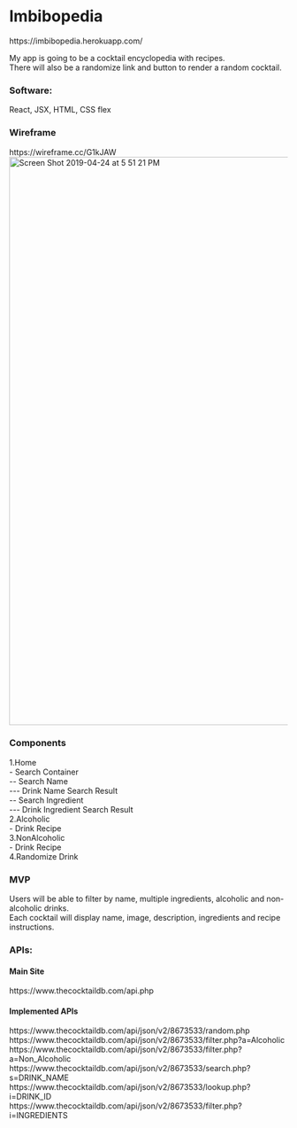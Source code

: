 <h1>Imbibopedia</h1>
https://imbibopedia.herokuapp.com/

My app is going to be a cocktail encyclopedia with recipes.<br /> 
There will also be a randomize link and button to render a random cocktail.<br />



<h3>Software:</h3>
React, JSX, HTML, CSS flex



<h3>Wireframe</h3>
https://wireframe.cc/G1kJAW
<img width="1026" alt="Screen Shot 2019-04-24 at 5 51 21 PM" src="https://user-images.githubusercontent.com/47368206/56696380-9e294b00-66b9-11e9-9128-8a1e839a6f44.png">




<h3>Components</h3>
1.Home<br/>
  - Search Container<br/>
    -- Search Name<br/>
     --- Drink Name Search Result<br/>
    -- Search Ingredient<br/>
     --- Drink Ingredient Search Result<br/>
2.Alcoholic<br/>
  - Drink Recipe</br>
3.NonAlcoholic<br/>
  - Drink Recipe<br/>
4.Randomize Drink<br/>



<h3>MVP</h3>
Users will be able to filter by name, multiple ingredients, alcoholic and non-alcoholic drinks.<br />
Each cocktail will display name, image, description, ingredients and recipe instructions.<br />
  
<h3>APIs:</h3>
<h4>Main Site</h4>
https://www.thecocktaildb.com/api.php
<h4>Implemented APIs</h4>
https://www.thecocktaildb.com/api/json/v2/8673533/random.php<br />
https://www.thecocktaildb.com/api/json/v2/8673533/filter.php?a=Alcoholic<br />
https://www.thecocktaildb.com/api/json/v2/8673533/filter.php?a=Non_Alcoholic<br />
https://www.thecocktaildb.com/api/json/v2/8673533/search.php?s=DRINK_NAME<br />
https://www.thecocktaildb.com/api/json/v2/8673533/lookup.php?i=DRINK_ID<br />
https://www.thecocktaildb.com/api/json/v2/8673533/filter.php?i=INGREDIENTS<br />
